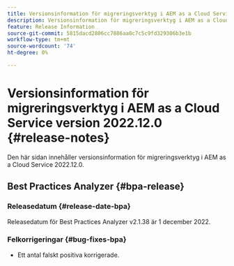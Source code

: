 ```yaml
---
title: Versionsinformation för migreringsverktyg i AEM as a Cloud Service version 2022.12.0
description: Versionsinformation för migreringsverktyg i AEM as a Cloud Service version 2022.12.0
feature: Release Information
source-git-commit: 5815dacd2806cc7886aa0c7c5c9fd329306b3e1b
workflow-type: tm+mt
source-wordcount: '74'
ht-degree: 0%

---
```


# Versionsinformation för migreringsverktyg i AEM as a Cloud Service version 2022.12.0 {#release-notes}

Den här sidan innehåller versionsinformation för migreringsverktyg i AEM as a Cloud Service 2022.12.0.

## Best Practices Analyzer {#bpa-release}

### Releasedatum {#release-date-bpa}

Releasedatum för Best Practices Analyzer v2.1.38 är 1 december 2022.

### Felkorrigeringar {#bug-fixes-bpa}

* Ett antal falskt positiva korrigerade.
